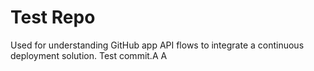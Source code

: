 # Test Repo

Used for understanding GitHub app API flows to integrate a continuous deployment solution.
Test commit.A
A
